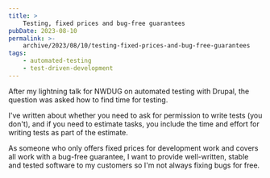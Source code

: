 ```yaml
---
title: >
    Testing, fixed prices and bug-free guarantees
pubDate: 2023-08-10
permalink: >-
    archive/2023/08/10/testing-fixed-prices-and-bug-free-guarantees
tags:
    - automated-testing
    - test-driven-development
---
```


After my lightning talk for NWDUG on automated testing with Drupal, the question was asked how to find time for testing.

I've written about whether you need to ask for permission to write tests (you don't), and if you need to estimate tasks, you include the time and effort for writing tests as part of the estimate.

As someone who only offers fixed prices for development work and covers all work with a bug-free guarantee, I want to provide well-written, stable and tested software to my customers so I'm not always fixing bugs for free.
